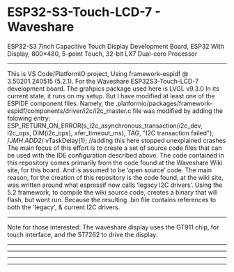 ﻿
# ESP32-S3-Touch-LCD-7 - Waveshare

ESP32-S3 7inch Capacitive Touch Display Development Board, ESP32 With Display, 800×480, 5-point Touch, 32-bit LX7 Dual-core Processor

___

This is VS Code/PlatformIO project, Using framework-espidf @ 3.50201.240515 (5.2.1). For the Waveshare ESP32S3-Touch-LCD-7 development board.
The grahpics package used here is LVGL v9.3.0
In its current state, it runs on my setup. But I have modified at least one of the ESPIDF component files. Namely, the .platformio/packages/framework-espidf/components/driver/i2c/i2c_master.c file was modified by adding the folowing entry:
ESP_RETURN_ON_ERROR(s_i2c_asynchronous_transaction(i2c_dev, i2c_ops, DIM(i2c_ops), xfer_timeout_ms), TAG, "I2C transaction failed");
        /*JMH ADD2*/
        vTaskDelay(1); //adding this here stopped unexplained crashes
The main focus of this effort is to create a set of source code files that can be used with the IDE configuration described above. 
The code contained in this repository comes primarily from the code found at the Waveshare Wiki site, for this board. And is assumed to be ‘open source’ code.
The main reason, for the creation of this repository is the code found, at the wiki site, was written around what espressif now calls ‘legacy I2C drivers’. 
Using the 5.2 framework, to compile the wiki source code, creates a binary that will flash, but wont run. Because the resulting .bin file contains references to both the 'legacy', & current I2C drivers.     



    
---
Note for those interested:
The waveshare display uses the GT911 chip, for touch interface, and the ST7262 to drive the display.
  
___



  
___
 
___
 
___
 
